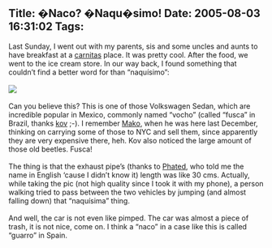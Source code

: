 Title: �Naco? �Naqu�simo!
Date: 2005-08-03 16:31:02
Tags: 
---
Last Sunday, I went out with my parents, sis and some uncles and aunts
to have breakfast at a <a target="_blank" href="http://www.batista.org/carnit.html">carnitas</a> place. It was pretty cool. After the
food, we went to the ice cream store. In our way back, I found
something that couldn&#8217;t find a better word for than &#8220;naquísimo&#8221;:<br/><br/><img vspace="0" hspace="0" border="0" align="middle" src="http://damog.puntodeb.net/misc/escapote.jpg"/><br/><br/>
Can you believe this? This is one of those Volkswagen Sedan, which are
incredible popular in Mexico, commonly named &#8220;vocho&#8221; (called &#8220;fusca&#8221; in
Brazil, thanks <a target="_blank" href="http://couve.no-ip.org/~kov">kov</a> ;-). I remember <a target="_blank" href="http://mako.cc/">Mako</a>,
when he was here last December, thinking on carrying some of those to
NYC and sell them, since apparently they are very expensive there, heh.
Kov also noticed the large amount of those old beetles. Fusca!<br/><br/>
The thing is that the exhaust pipe&#8217;s (thanks to <a href="http://www.livejournal.com/~four_colours/" target="_blank">Phated</a>, who told me the
name in English &#8216;cause I didn&#8217;t know it) length was like 30 cms.
Actually, while taking the pic (not high quality since I took it with
my phone), a person walking tried to pass between the two vehicles by
jumping (and almost falling down) that &#8220;naquísima&#8221; thing.<br/><br/>
And well, the car is not even like pimped. The car was almost a piece
of trash, it is not nice, come on. I think a &#8220;naco&#8221; in a case like this
is called &#8220;guarro&#8221; in Spain.<br/><br/><br/><br/>
